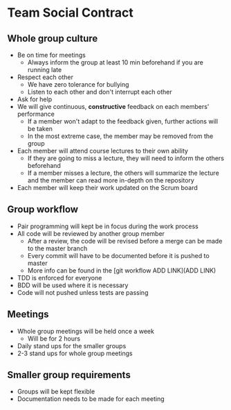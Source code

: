 # Team Social Contract

## Whole group culture

- Be on time for meetings
    - Always inform the group at least 10 min beforehand if you are running late
- Respect each other
    - We have zero tolerance for bullying
    - Listen to each other and don't interrupt each other
- Ask for help
- We will give continuous, **constructive** feedback on each members' performance
    - If a member won't adapt to the feedback given, further actions will be taken
    - In the most extreme case, the member may be removed from the group
- Each member will attend course lectures to their own ability
    - If they are going to miss a lecture, they will need to inform the others beforehand
    - If a member misses a lecture, the others will summarize the lecture and the member can read more in-depth on the repository
- Each member will keep their work updated on the Scrum board

## Group workflow

- Pair programming will kept be in focus during the work process
- All code will be reviewed by another group member
    - After a review, the code will be revised before a merge can be made to the master branch
    - Every commit will have to be documented before it is pushed to master
    - More info can be found in the [git workflow ADD LINK](ADD LINK)
- TDD is enforced for everyone
- BDD will be used where it is necessary
- Code will not pushed unless tests are passing

## Meetings

- Whole group meetings will be held once a week
    - Will be for 2 hours
- Daily stand ups for the smaller groups
- 2-3 stand ups for whole group meetings

## Smaller group requirements

- Groups will be kept flexible
- Documentation needs to be made for each meeting